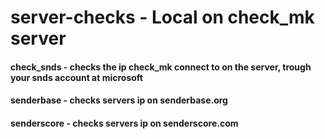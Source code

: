# server-checks - Local on check_mk server

#### check_snds - checks the ip check_mk connect to on the server, trough your snds account at microsoft

#### senderbase - checks servers ip on senderbase.org 

#### senderscore - checks servers ip on senderscore.com

